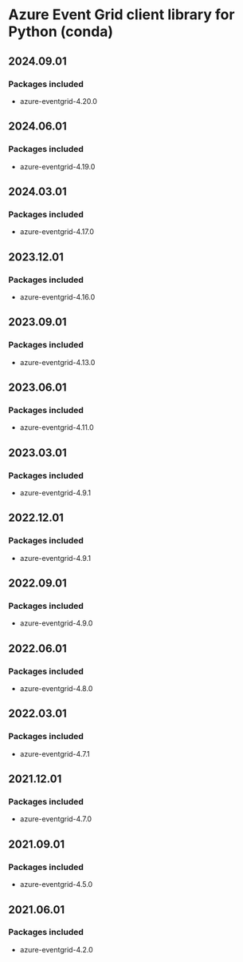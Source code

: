 # Azure Event Grid client library for Python (conda)

## 2024.09.01

### Packages included

- azure-eventgrid-4.20.0

## 2024.06.01

### Packages included

- azure-eventgrid-4.19.0

## 2024.03.01

### Packages included

- azure-eventgrid-4.17.0

## 2023.12.01

### Packages included

- azure-eventgrid-4.16.0

## 2023.09.01

### Packages included

- azure-eventgrid-4.13.0

## 2023.06.01

### Packages included

- azure-eventgrid-4.11.0

## 2023.03.01

### Packages included

- azure-eventgrid-4.9.1

## 2022.12.01

### Packages included

- azure-eventgrid-4.9.1

## 2022.09.01

### Packages included

- azure-eventgrid-4.9.0

## 2022.06.01

### Packages included

- azure-eventgrid-4.8.0

## 2022.03.01

### Packages included

- azure-eventgrid-4.7.1

## 2021.12.01

### Packages included

- azure-eventgrid-4.7.0

## 2021.09.01

### Packages included

- azure-eventgrid-4.5.0

## 2021.06.01

### Packages included

- azure-eventgrid-4.2.0
